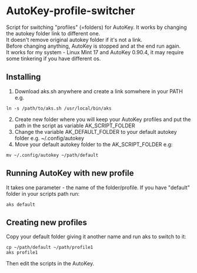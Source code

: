 AutoKey-profile-switcher
========================

Script for switching "profiles" (=folders) for AutoKey. It works by changing the autokey folder link to different one.  
It doesn't remove original autokey folder if it's not a link.  
Before changing anything, AutoKey is stopped and at the end run again.  
It works for my system - Linux Mint 17 and AutoKey 0.90.4, it may require some tinkering if you have different os.

Installing
---
1. Download aks.sh anywhere and create a link somwhere in your PATH e.g.

  ```
  ln -s /path/to/aks.sh /usr/local/bin/aks
  ```
2. Create new folder where you will keep your AutoKey profiles and put the path in the script as variable AK_SCRIPT_FOLDER
3. Change the variable AK_DEFAULT_FOLDER to your default autokey folder e.g. ~/.config/autokey
4. Move your default autokey folder to the AK_SCRIPT_FOLDER e.g:

  ```
  mv ~/.config/autokey ~/path/default
  ```

Running AutoKey with new profile
---
It takes one parameter - the name of the folder/profile.  If you have "default" folder in your scripts path run:
```
aks default
```

Creating new profiles
---
Copy your default folder giving it another name and run aks to switch to it:
```
cp ~/path/default ~/path/profile1
aks profile1
```
Then edit the scripts in the AutoKey.
